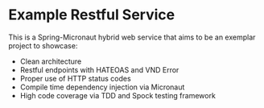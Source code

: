 # Example Restful Service

This is a Spring-Micronaut hybrid web service that aims to be an exemplar project to showcase:
+ Clean architecture
+ Restful endpoints with HATEOAS and VND Error
+ Proper use of HTTP status codes
+ Compile time dependency injection via Micronaut
+ High code coverage via TDD and Spock testing framework
